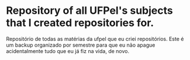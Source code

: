 # Repository of all UFPel's subjects that I created repositories for.
Repositório de todas as matérias da ufpel que eu criei repositórios. 
Este é um backup organizado por semestre para que eu não apague acidentalmente tudo que eu já fiz na vida, de novo.
